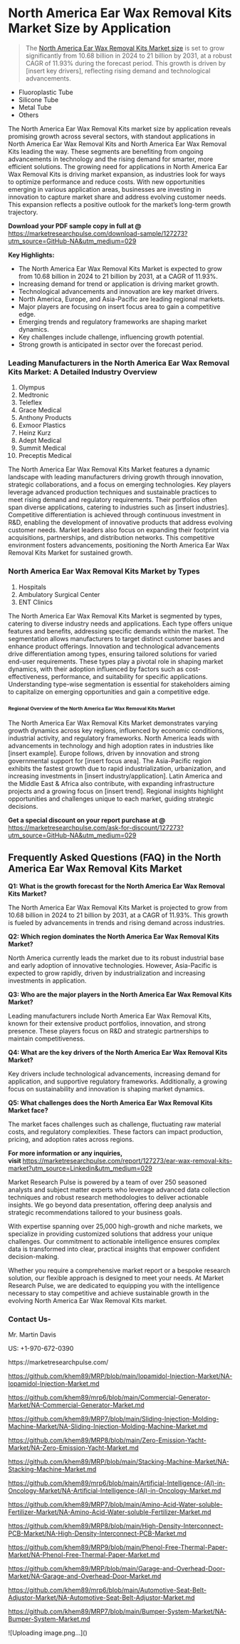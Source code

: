 <h1>North America Ear Wax Removal Kits Market&nbsp;Size by Application</h1><blockquote><p>The <a href="https://marketresearchpulse.com/download-sample/127273?utm_source=GitHub-NA&amp;utm_medium=029">North America Ear Wax Removal Kits Market size</a> is set to grow significantly from 10.68 billion in 2024 to 21 billion by 2031, at a robust CAGR of 11.93% during the forecast period. This growth is driven by [insert key drivers], reflecting rising demand and technological advancements.</p></blockquote><ul><li>Fluoroplastic Tube<li> Silicone Tube<li> Metal Tube<li> Others</li></ul><p>The North America Ear Wax Removal Kits market size by application reveals promising growth across several sectors, with standout applications in North America Ear Wax Removal Kits and North America Ear Wax Removal Kits leading the way. These segments are benefiting from ongoing advancements in technology and the rising demand for smarter, more efficient solutions. The growing need for applications in North America Ear Wax Removal Kits is driving market expansion, as industries look for ways to optimize performance and reduce costs. With new opportunities emerging in various application areas, businesses are investing in innovation to capture market share and address evolving customer needs. This expansion reflects a positive outlook for the market’s long-term growth trajectory.</p><p><strong>Download your PDF sample copy in full at @ </strong><a href="https://marketresearchpulse.com/download-sample/127273?utm_source=GitHub-NA&amp;utm_medium=029">https://marketresearchpulse.com/download-sample/127273?utm_source=GitHub-NA&amp;utm_medium=029</a></p><p><strong>Key Highlights: </strong></p><ul><li>The North America Ear Wax Removal Kits Market is expected to grow from 10.68 billion in 2024 to 21 billion by 2031, at a CAGR of 11.93%.</li><li>Increasing demand for trend or application is driving market growth.</li><li>Technological advancements and innovation are key market drivers.</li><li>North America, Europe, and Asia-Pacific are leading regional markets.</li><li>Major players are focusing on insert focus area to gain a competitive edge.</li><li>Emerging trends and regulatory frameworks are shaping market dynamics.</li><li>Key challenges include challenge, influencing growth potential.</li><li>Strong growth is anticipated in sector over the forecast period.</li></ul><h3>Leading Manufacturers in the North America Ear Wax Removal Kits Market: A Detailed Industry Overview</h3><ol><li>Olympus</li><li>Medtronic</li><li>Teleflex</li><li>Grace Medical</li><li>Anthony Products</li><li>Exmoor Plastics</li><li>Heinz Kurz</li><li>Adept Medical</li><li>Summit Medical</li><li>Preceptis Medical</li></ol><div class="flex max-w-full flex-col flex-grow"><div class="min-h-8 text-message flex w-full flex-col items-end gap-2 whitespace-normal break-words [.text-message+&amp;]:mt-5" dir="auto" data-message-author-role="assistant" data-message-id="fd8432e4-4910-450d-b182-61b7bfb0a01f" data-message-model-slug="gpt-4o"><div class="flex w-full flex-col gap-1 empty:hidden first:pt-[3px]"><div class="markdown prose w-full break-words dark:prose-invert light"><p>The North America Ear Wax Removal Kits Market features a dynamic landscape with leading manufacturers driving growth through innovation, strategic collaborations, and a focus on emerging technologies. Key players leverage advanced production techniques and sustainable practices to meet rising demand and regulatory requirements. Their portfolios often span diverse applications, catering to industries such as [insert industries]. Competitive differentiation is achieved through continuous investment in R&amp;D, enabling the development of innovative products that address evolving customer needs. Market leaders also focus on expanding their footprint via acquisitions, partnerships, and distribution networks. This competitive environment fosters advancements, positioning the North America Ear Wax Removal Kits Market for sustained growth.</p></div></div></div></div><h3>North America Ear Wax Removal Kits Market by Types</h3><ol><li>Hospitals<li> Ambulatory Surgical Center<li> ENT Clinics</li></ol><div class="flex max-w-full flex-col flex-grow"><div class="min-h-8 text-message flex w-full flex-col items-end gap-2 whitespace-normal break-words [.text-message+&amp;]:mt-5" dir="auto" data-message-author-role="assistant" data-message-id="084470be-0bb7-4664-bddf-5156b4f41249" data-message-model-slug="gpt-4o-mini"><div class="flex w-full flex-col gap-1 empty:hidden first:pt-[3px]"><div class="markdown prose w-full break-words dark:prose-invert light"><p>The North America Ear Wax Removal Kits Market is segmented by types, catering to diverse industry needs and applications. Each type offers unique features and benefits, addressing specific demands within the market. The segmentation allows manufacturers to target distinct customer bases and enhance product offerings. Innovation and technological advancements drive differentiation among types, ensuring tailored solutions for varied end-user requirements. These types play a pivotal role in shaping market dynamics, with their adoption influenced by factors such as cost-effectiveness, performance, and suitability for specific applications. Understanding type-wise segmentation is essential for stakeholders aiming to capitalize on emerging opportunities and gain a competitive edge.</p></div></div></div></div><h3><span style="font-size: 11px;">Regional Overview of the North America Ear Wax Removal Kits Market</span></h3><div class="flex max-w-full flex-col flex-grow"><div class="min-h-8 text-message flex w-full flex-col items-end gap-2 whitespace-normal break-words [.text-message+&amp;]:mt-5" dir="auto" data-message-author-role="assistant" data-message-id="e9038762-ce64-4e30-91c9-9bd413514231" data-message-model-slug="gpt-4o-mini"><div class="flex w-full flex-col gap-1 empty:hidden first:pt-[3px]"><div class="markdown prose w-full break-words dark:prose-invert light"><p>The North America Ear Wax Removal Kits Market demonstrates varying growth dynamics across key regions, influenced by economic conditions, industrial activity, and regulatory frameworks. North America leads with advancements in technology and high adoption rates in industries like [insert example]. Europe follows, driven by innovation and strong governmental support for [insert focus area]. The Asia-Pacific region exhibits the fastest growth due to rapid industrialization, urbanization, and increasing investments in [insert industry/application]. Latin America and the Middle East &amp; Africa also contribute, with expanding infrastructure projects and a growing focus on [insert trend]. Regional insights highlight opportunities and challenges unique to each market, guiding strategic decisions.</p></div></div></div></div><p><strong>Get a special discount on your report purchase at @ </strong><a href="https://marketresearchpulse.com/ask-for-discount/127273?utm_source=GitHub-NA&amp;utm_medium=029">https://marketresearchpulse.com/ask-for-discount/127273?utm_source=GitHub-NA&amp;utm_medium=029</a></p><h2>Frequently Asked Questions (FAQ) in the North America Ear Wax Removal Kits Market</h2><p><strong>Q1: What is the growth forecast for the North America Ear Wax Removal Kits Market?</strong></p><p>The North America Ear Wax Removal Kits Market is projected to grow from 10.68 billion in 2024 to 21 billion by 2031, at a CAGR of 11.93%. This growth is fueled by advancements in trends and rising demand across industries.</p><p><strong>Q2: Which region dominates the North America Ear Wax Removal Kits Market?</strong></p><p>North America currently leads the market due to its robust industrial base and early adoption of innovative technologies. However, Asia-Pacific is expected to grow rapidly, driven by industrialization and increasing investments in application.</p><p><strong>Q3: Who are the major players in the North America Ear Wax Removal Kits Market?</strong></p><p>Leading manufacturers include North America Ear Wax Removal Kits, known for their extensive product portfolios, innovation, and strong presence. These players focus on R&amp;D and strategic partnerships to maintain competitiveness.</p><p><strong>Q4: What are the key drivers of the North America Ear Wax Removal Kits Market?</strong></p><p>Key drivers include technological advancements, increasing demand for application, and supportive regulatory frameworks. Additionally, a growing focus on sustainability and innovation is shaping market dynamics.</p><p><strong>Q5: What challenges does the North America Ear Wax Removal Kits Market face?</strong></p><p>The market faces challenges such as challenge, fluctuating raw material costs, and regulatory complexities. These factors can impact production, pricing, and adoption rates across regions.</p><p><strong>For more information or any inquiries, visit&nbsp;</strong><a href="https://marketresearchpulse.com/report/127273/ear-wax-removal-kits-market?utm_source=Linkedin&utm_medium=029">https://marketresearchpulse.com/report/127273/ear-wax-removal-kits-market?utm_source=Linkedin&utm_medium=029</a></p><p>Market Research Pulse is powered by a team of over 250 seasoned analysts and subject matter experts who leverage advanced data collection techniques and robust research methodologies to deliver actionable insights. We go beyond data presentation, offering deep analysis and strategic recommendations tailored to your business goals.</p><p>With expertise spanning over 25,000 high-growth and niche markets, we specialize in providing customized solutions that address your unique challenges. Our commitment to actionable intelligence ensures complex data is transformed into clear, practical insights that empower confident decision-making.</p><p>Whether you require a comprehensive market report or a bespoke research solution, our flexible approach is designed to meet your needs. At Market Research Pulse, we are dedicated to equipping you with the intelligence necessary to stay competitive and achieve sustainable growth in the evolving North America Ear Wax Removal Kits market.</p><h3><strong>Contact Us-</strong></h3><p>Mr. Martin Davis</p><p>US: +1-970-672-0390</p><p>https://marketresearchpulse.com/</p><p><a href="https://github.com/khem89/MRP/blob/main/Iopamidol-Injection-Market/NA-Iopamidol-Injection-Market.md">https://github.com/khem89/MRP/blob/main/Iopamidol-Injection-Market/NA-Iopamidol-Injection-Market.md</a></p><p><a href="https://github.com/khem89/mrp6/blob/main/Commercial-Generator-Market/NA-Commercial-Generator-Market.md">https://github.com/khem89/mrp6/blob/main/Commercial-Generator-Market/NA-Commercial-Generator-Market.md</a></p><p><a href="https://github.com/khem89/MRP7/blob/main/Sliding-Injection-Molding-Machine-Market/NA-Sliding-Injection-Molding-Machine-Market.md">https://github.com/khem89/MRP7/blob/main/Sliding-Injection-Molding-Machine-Market/NA-Sliding-Injection-Molding-Machine-Market.md</a></p><p><a href="https://github.com/khem89/MRP8/blob/main/Zero-Emission-Yacht-Market/NA-Zero-Emission-Yacht-Market.md">https://github.com/khem89/MRP8/blob/main/Zero-Emission-Yacht-Market/NA-Zero-Emission-Yacht-Market.md</a></p><p><a href="https://github.com/khem89/MRP/blob/main/Stacking-Machine-Market/NA-Stacking-Machine-Market.md">https://github.com/khem89/MRP/blob/main/Stacking-Machine-Market/NA-Stacking-Machine-Market.md</a></p><p><a href="https://github.com/khem89/mrp6/blob/main/Artificial-Intelligence-(AI)-in-Oncology-Market/NA-Artificial-Intelligence-(AI)-in-Oncology-Market.md">https://github.com/khem89/mrp6/blob/main/Artificial-Intelligence-(AI)-in-Oncology-Market/NA-Artificial-Intelligence-(AI)-in-Oncology-Market.md</a></p><p><a href="https://github.com/khem89/MRP7/blob/main/Amino-Acid-Water-soluble-Fertilizer-Market/NA-Amino-Acid-Water-soluble-Fertilizer-Market.md">https://github.com/khem89/MRP7/blob/main/Amino-Acid-Water-soluble-Fertilizer-Market/NA-Amino-Acid-Water-soluble-Fertilizer-Market.md</a></p><p><a href="https://github.com/khem89/MRP8/blob/main/High-Density-Interconnect-PCB-Market/NA-High-Density-Interconnect-PCB-Market.md">https://github.com/khem89/MRP8/blob/main/High-Density-Interconnect-PCB-Market/NA-High-Density-Interconnect-PCB-Market.md</a></p><p><a href="https://github.com/khem89/MRP9/blob/main/Phenol-Free-Thermal-Paper-Market/NA-Phenol-Free-Thermal-Paper-Market.md">https://github.com/khem89/MRP9/blob/main/Phenol-Free-Thermal-Paper-Market/NA-Phenol-Free-Thermal-Paper-Market.md</a></p><p><a href="https://github.com/khem89/MRP/blob/main/Garage-and-Overhead-Door-Market/NA-Garage-and-Overhead-Door-Market.md">https://github.com/khem89/MRP/blob/main/Garage-and-Overhead-Door-Market/NA-Garage-and-Overhead-Door-Market.md</a></p><p><a href="https://github.com/khem89/mrp6/blob/main/Automotive-Seat-Belt-Adjustor-Market/NA-Automotive-Seat-Belt-Adjustor-Market.md">https://github.com/khem89/mrp6/blob/main/Automotive-Seat-Belt-Adjustor-Market/NA-Automotive-Seat-Belt-Adjustor-Market.md</a></p><p><a href="https://github.com/khem89/MRP7/blob/main/Bumper-System-Market/NA-Bumper-System-Market.md">https://github.com/khem89/MRP7/blob/main/Bumper-System-Market/NA-Bumper-System-Market.md</a></p>
![Uploading image.png…]()

